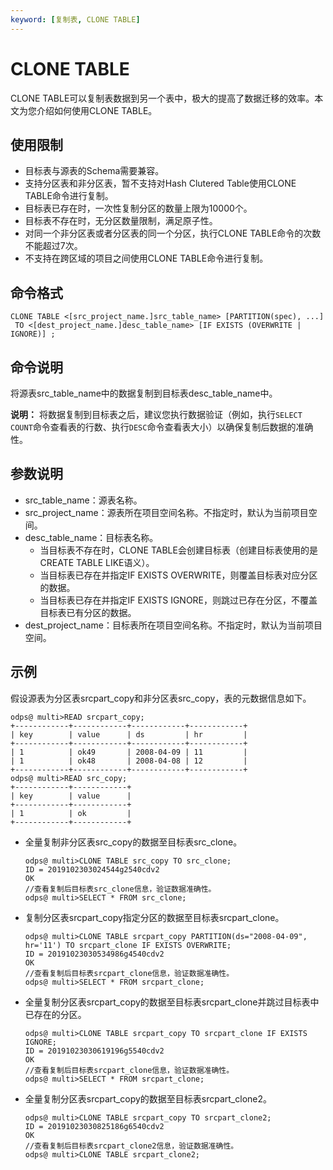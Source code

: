```yaml
---
keyword: [复制表, CLONE TABLE]
---
```


# CLONE TABLE

CLONE TABLE可以复制表数据到另一个表中，极大的提高了数据迁移的效率。本文为您介绍如何使用CLONE TABLE。

## 使用限制

-   目标表与源表的Schema需要兼容。
-   支持分区表和非分区表，暂不支持对Hash Clutered Table使用CLONE TABLE命令进行复制。
-   目标表已存在时，一次性复制分区的数量上限为10000个。
-   目标表不存在时，无分区数量限制，满足原子性。
-   对同一个非分区表或者分区表的同一个分区，执行CLONE TABLE命令的次数不能超过7次。
-   不支持在跨区域的项目之间使用CLONE TABLE命令进行复制。

## 命令格式

```
CLONE TABLE <[src_project_name.]src_table_name> [PARTITION(spec), ...]
 TO <[dest_project_name.]desc_table_name> [IF EXISTS (OVERWRITE | IGNORE)] ;
```

## 命令说明

将源表src\_table\_name中的数据复制到目标表desc\_table\_name中。

**说明：** 将数据复制到目标表之后，建议您执行数据验证（例如，执行`SELECT COUNT`命令查看表的行数、执行`DESC`命令查看表大小）以确保复制后数据的准确性。

## 参数说明

-   src\_table\_name：源表名称。
-   src\_project\_name：源表所在项目空间名称。不指定时，默认为当前项目空间。
-   desc\_table\_name：目标表名称。
    -   当目标表不存在时，CLONE TABLE会创建目标表（创建目标表使用的是CREATE TABLE LIKE语义）。
    -   当目标表已存在并指定IF EXISTS OVERWRITE，则覆盖目标表对应分区的数据。
    -   当目标表已存在并指定IF EXISTS IGNORE，则跳过已存在分区，不覆盖目标表已有分区的数据。
-   dest\_project\_name：目标表所在项目空间名称。不指定时，默认为当前项目空间。

## 示例

假设源表为分区表srcpart\_copy和非分区表src\_copy，表的元数据信息如下。

```
odps@ multi>READ srcpart_copy;
+------------+------------+------------+------------+
| key        | value      | ds         | hr         |
+------------+------------+------------+------------+
| 1          | ok49       | 2008-04-09 | 11         |
| 1          | ok48       | 2008-04-08 | 12         |
+------------+------------+------------+------------+
odps@ multi>READ src_copy;
+------------+------------+
| key        | value      |
+------------+------------+
| 1          | ok         |
+------------+------------+
```

-   全量复制非分区表src\_copy的数据至目标表src\_clone。

    ```
    odps@ multi>CLONE TABLE src_copy TO src_clone;
    ID = 2019102303024544g2540cdv2
    OK
    //查看复制后目标表src_clone信息，验证数据准确性。
    odps@ multi>SELECT * FROM src_clone;
    ```

-   复制分区表srcpart\_copy指定分区的数据至目标表srcpart\_clone。

    ```
    odps@ multi>CLONE TABLE srcpart_copy PARTITION(ds="2008-04-09", hr='11') TO srcpart_clone IF EXISTS OVERWRITE;
    ID = 20191023030534986g4540cdv2
    OK
    //查看复制后目标表srcpart_clone信息，验证数据准确性。
    odps@ multi>SELECT * FROM srcpart_clone;
    ```

-   全量复制分区表srcpart\_copy的数据至目标表srcpart\_clone并跳过目标表中已存在的分区。

    ```
    odps@ multi>CLONE TABLE srcpart_copy TO srcpart_clone IF EXISTS IGNORE;
    ID = 20191023030619196g5540cdv2
    OK
    //查看复制后目标表srcpart_clone信息，验证数据准确性。
    odps@ multi>SELECT * FROM srcpart_clone;
    ```

-   全量复制分区表srcpart\_copy的数据至目标表srcpart\_clone2。

    ```
    odps@ multi>CLONE TABLE srcpart_copy TO srcpart_clone2;
    ID = 20191023030825186g6540cdv2
    OK
    //查看复制后目标表srcpart_clone2信息，验证数据准确性。
    odps@ multi>CLONE TABLE srcpart_clone2;
    ```


